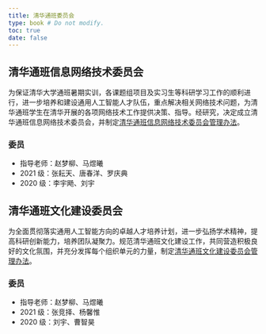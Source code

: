 ```yaml
---
title: 清华通班委员会
type: book # Do not modify.
toc: true
date: false
---
```


## 清华通班信息网络技术委员会

为保证清华大学通班暑期实训，各课题组项目及实习生等科研学习工作的顺利进行，进一步培养和建设通用人工智能人才队伍，重点解决相关网络技术问题，为清华通班学生在清华开展的各项网络技术工作提供决策、指导。经研究，决定成立清华通班信息网络技术委员会，并制定[清华通班信息网络技术委员会管理办法](https://assets.tongclass.ac.cn/management/tech-committee/%E6%B8%85%E5%8D%8E%E9%80%9A%E7%8F%AD%E4%BF%A1%E6%81%AF%E7%BD%91%E7%BB%9C%E6%8A%80%E6%9C%AF%E5%A7%94%E5%91%98%E4%BC%9A%E7%AE%A1%E7%90%86%E5%8A%9E%E6%B3%95_20221110.pdf)。


### 委员

- 指导老师：赵梦柳、马煜曦
- 2021 级：张耘天、唐春洋、罗庆典
- 2020 级：李宇飏、刘宇

## 清华通班文化建设委员会

为全面贯彻落实通用人工智能方向的卓越人才培养计划，进一步弘扬学术精神，提高科研创新能力，培养团队凝聚力。规范清华通班文化建设工作，共同营造积极良好的文化氛围，并充分发挥每个组织单元的力量，制定[清华通班文化建设委员会管理办法](https://assets.tongclass.ac.cn/management/culture-committee/%E6%B8%85%E5%8D%8E%E9%80%9A%E7%8F%AD%E6%96%87%E5%8C%96%E5%BB%BA%E8%AE%BE%E5%A7%94%E5%91%98%E4%BC%9A%E7%AE%A1%E7%90%86%E5%8A%9E%E6%B3%95_20221110.pdf)。

### 委员

- 指导老师：赵梦柳、马煜曦
- 2021 级：张竞择、杨馨惟
- 2020 级：刘宇、曹智昊
